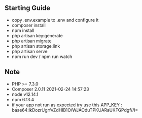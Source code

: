## Starting Guide

- copy .env.example to .env and configure it
- composer install
- npm install
- php artisan key:generate
- php artisan migrate
- php artisan storage:link
- php artisan serve
- npm run dev / npm run watch

## Note

- PHP >= 7.3.0
- Composer 2.0.11 2021-02-24 14:57:23
- node v12.14.1
- npm 6.13.4 
- if your app not run as expected try use this APP_KEY : base64:lkDozrUgrfvZdHIB1O/WJAOduTPKUARaUKFGPdgf//I=